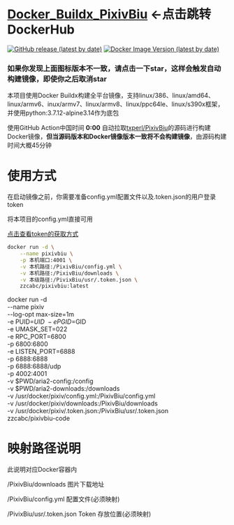 # [Docker_Buildx_PixivBiu](https://hub.docker.com/r/zzcabc/pixivbiu) <-点击跳转DockerHub


[![GitHub release (latest by date)](https://img.shields.io/github/v/release/txperl/PixivBiu?label=PixivBiu&style=flat-square)](https://github.com/txperl/PixivBiu/releases/latest) [![Docker Image Version (latest by date)](https://img.shields.io/docker/v/zzcabc/pixivbiu?label=DockerHub&style=flat-square)](https://hub.docker.com/r/zzcabc/pixivbiu/tags?page=1&ordering=last_updated)

### 如果你发现上面图标版本不一致，请点击一下star，这样会触发自动构建镜像，即使你之后取消star


本项目使用Docker Buildx构建全平台镜像，支持linux/386、linux/amd64、linux/armv6、inux/armv7、linux/armv8、linux/ppc64le、linux/s390x框架，并使用python:3.7.12-alpine3.14作为底包


使用GitHub Action中国时间 **0:00** 自动拉取[txperl/PixivBiu](https://github.com/txperl/PixivBiu)的源码进行构建Docker镜像，**但当源码版本和Docker镜像版本一致将不会构建镜像**，由源码构建时间大概45分钟

# 使用方式

在启动镜像之前，你需要准备config.yml配置文件以及.token.json的用户登录token

将本项目的config.yml直接可用

[点击查看token的获取方式](https://github.com/zzcabc/Docker_Buildx_PixivBiu/blob/main/getToken.md)

```sh
docker run -d \
    --name pixivbiu \
    -p 本机端口:4001 \
    -v 本机路径:/PixivBiu/config.yml \
    -v 本机路径:/PixivBiu/downloads \
    -v 本级路径:/PivixBiu/usr/.token.json \
    zzcabc/pixivbiu:latest
```





docker run -d \
    --name pixiv \
    --log-opt max-size=1m \
    -e PUID=$UID \
    -e PGID=$GID \
    -e UMASK_SET=022 \
    -e RPC_PORT=6800 \
    -p 6800:6800 \
    -e LISTEN_PORT=6888 \
    -p 6888:6888 \
    -p 6888:6888/udp \
    -p 4002:4001 \
    -v $PWD/aria2-config:/config \
    -v $PWD/aria2-downloads:/downloads \
    -v /usr/docker/pixiv/config.yml:/PixivBiu/config.yml \
    -v /usr/docker/pixiv/downloads:/PixivBiu/downloads \
    -v /usr/docker/pixiv/.token.json:/PivixBiu/usr/.token.json \
    zzcabc/pixivbiu-code
# 映射路径说明

此说明对应Docker容器内

/PixivBiu/downloads                  图片下载地址

/PixivBiu/config.yml                 配置文件(必须映射)

/PivixBiu/usr/.token.json            Token 存放位置(必须映射)
